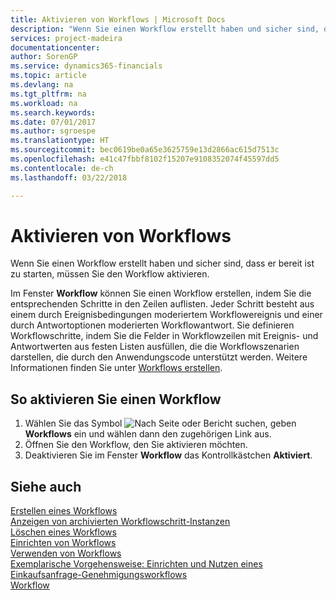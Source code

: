 ```yaml
---
title: Aktivieren von Workflows | Microsoft Docs
description: "Wenn Sie einen Workflow erstellt haben und sicher sind, dass er bereit ist zu starten, müssen Sie den Workflow aktivieren."
services: project-madeira
documentationcenter: 
author: SorenGP
ms.service: dynamics365-financials
ms.topic: article
ms.devlang: na
ms.tgt_pltfrm: na
ms.workload: na
ms.search.keywords: 
ms.date: 07/01/2017
ms.author: sgroespe
ms.translationtype: HT
ms.sourcegitcommit: bec0619be0a65e3625759e13d2866ac615d7513c
ms.openlocfilehash: e41c47fbbf8102f15207e9108352074f45597dd5
ms.contentlocale: de-ch
ms.lasthandoff: 03/22/2018

---
```

# <a name="enable-workflows"></a>Aktivieren von Workflows
Wenn Sie einen Workflow erstellt haben und sicher sind, dass er bereit ist zu starten, müssen Sie den Workflow aktivieren.  

 Im Fenster **Workflow** können Sie einen Workflow erstellen, indem Sie die entsprechenden Schritte in den Zeilen auflisten. Jeder Schritt besteht aus einem durch Ereignisbedingungen moderiertem Workflowereignis und einer durch Antwortoptionen moderierten Workflowantwort. Sie definieren Workflowschritte, indem Sie die Felder in Workflowzeilen mit Ereignis- und Antwortwerten aus festen Listen ausfüllen, die die Workflowszenarien darstellen, die durch den Anwendungscode unterstützt werden. Weitere Informationen finden Sie unter [Workflows erstellen](across-how-to-create-workflows.md).  

## <a name="to-enable-a-workflow"></a>So aktivieren Sie einen Workflow  
1.  Wählen Sie das Symbol ![Nach Seite oder Bericht suchen](media/ui-search/search_small.png "Symbol Nach Seite oder Bericht suchen"), geben **Workflows** ein und wählen dann den zugehörigen Link aus.  
2.  Öffnen Sie den Workflow, den Sie aktivieren möchten.  
3.  Deaktivieren Sie im Fenster **Workflow** das Kontrollkästchen **Aktiviert**.  

## <a name="see-also"></a>Siehe auch  
 [Erstellen eines Workflows](across-how-to-create-workflows.md)   
 [Anzeigen von archivierten Workflowschritt-Instanzen](across-how-to-view-archived-workflow-step-instances.md)   
 [Löschen eines Workflows](across-how-to-delete-workflows.md)   
 [Einrichten von Workflows](across-set-up-workflows.md)   
 [Verwenden von Workflows](across-use-workflows.md)   
 [Exemplarische Vorgehensweise: Einrichten und Nutzen eines Einkaufsanfrage-Genehmigungsworkflows](walkthrough-setting-up-and-using-a-purchase-approval-workflow.md)   
 [Workflow](across-workflow.md)   

